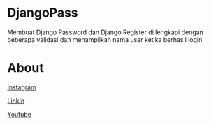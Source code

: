 # DjangoPass
Membuat Django Password dan Django Register di lengkapi dengan beberapa validasi dan menampilkan nama user ketika berhasil login.

<h1>About</h1>

[Instagram](https://www.instagram.com/hels.ae/)

[LinkIn](https://www.linkedin.com/in/helmisalsabila9/)

[Youtube](https://www.youtube.com/channel/UCV3nFQJw1bf03Ds9Pf5JcxA)
